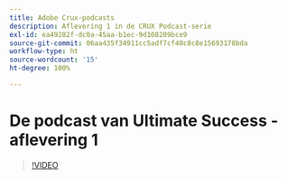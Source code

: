 ```yaml
---
title: Adobe Crux-podcasts
description: Aflevering 1 in de CRUX Podcast-serie
exl-id: ea49282f-dc0a-45aa-b1ec-9d108209bce9
source-git-commit: 06aa435f34911cc5adf7cf40c8c8e15693178bda
workflow-type: ht
source-wordcount: '15'
ht-degree: 100%

---
```


# De podcast van Ultimate Success - aflevering 1

>[!VIDEO](https://video.tv.adobe.com/v/3428393?quality=12learn=on)

